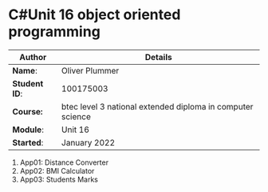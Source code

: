 # C#Unit 16 object oriented programming 
| Author | Details |
| ---- | ---- |
**Name**: | Oliver Plummer  |
**Student ID**: | 100175003|
**Course:** |  btec level 3 national extended diploma in computer science |
**Module**: | Unit 16     | 
**Started**: | January 2022 |    

1. App01: Distance Converter
2. App02: BMI Calculator
3. App03: Students Marks
